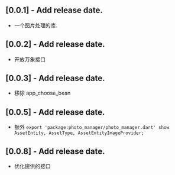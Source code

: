 ## [0.0.1] - Add release date.

* 一个图片处理的库.

## [0.0.2] - Add release date.

* 开放万象接口

## [0.0.3] - Add release date.

* 移除 app_choose_bean

## [0.0.5] - Add release date.

* 额外 `export 'package:photo_manager/photo_manager.dart' show AssetEntity, AssetType, AssetEntityImageProvider;`

## [0.0.8] - Add release date.

* 优化提供的接口

